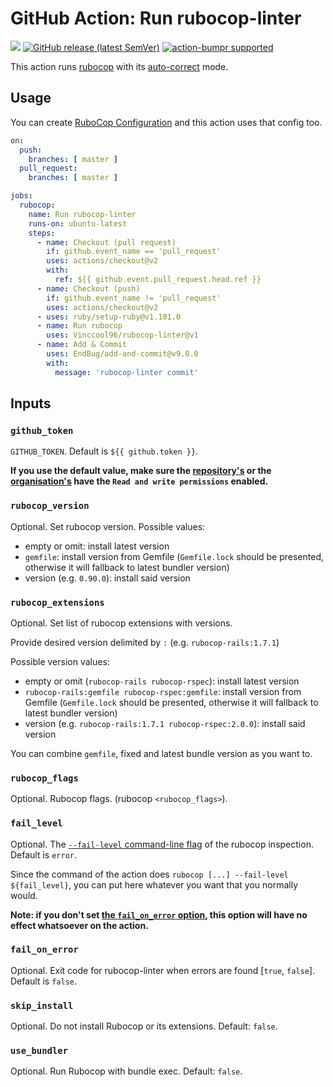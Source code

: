# GitHub Action: Run rubocop-linter

[![](https://img.shields.io/github/license/Vinccool96/rubocop-linter)](./LICENSE)
[![GitHub release (latest SemVer)](https://img.shields.io/github/v/release/Vinccool96/rubocop-linter?logo=github&sort=semver)](https://github.com/Vinccool96/rubocop-linter/releases)
[![action-bumpr supported](https://img.shields.io/badge/bumpr-supported-ff69b4?logo=github&link=https://github.com/haya14busa/action-bumpr)](https://github.com/haya14busa/action-bumpr)

This action runs [rubocop](https://github.com/rubocop/rubocop) with its
[auto-correct](https://docs.rubocop.org/rubocop/usage/auto_correct.html) mode.

## Usage

You can create [RuboCop Configuration](https://docs.rubocop.org/rubocop/configuration.html) and this action uses that
config too.

```yml
on:
  push:
    branches: [ master ]
  pull_request:
    branches: [ master ]

jobs:
  rubocop:
    name: Run rubocop-linter
    runs-on: ubuntu-latest
    steps:
      - name: Checkout (pull request)
        if: github.event_name == 'pull_request'
        uses: actions/checkout@v2
        with:
          ref: ${{ github.event.pull_request.head.ref }}
      - name: Checkout (push)
        if: github.event_name != 'pull_request'
        uses: actions/checkout@v2
      - uses: ruby/setup-ruby@v1.101.0
      - name: Run rubocop
        uses: Vinccool96/rubocop-linter@v1
      - name: Add & Commit
        uses: EndBug/add-and-commit@v9.0.0
        with:
          message: 'rubocop-linter commit'
```

## Inputs

### `github_token`

`GITHUB_TOKEN`. Default is `${{ github.token }}`.

**If you use the default value, make sure the
[repository's](https://docs.github.com/en/repositories/managing-your-repositorys-settings-and-features/enabling-features-for-your-repository/managing-github-actions-settings-for-a-repository#setting-the-permissions-of-the-github_token-for-your-repository)
or
the [organisation's](https://docs.github.com/en/organizations/managing-organization-settings/disabling-or-limiting-github-actions-for-your-organization#setting-the-permissions-of-the-github_token-for-your-organization)
have the `Read and write permissions` enabled.**

### `rubocop_version`

Optional. Set rubocop version. Possible values:

* empty or omit: install latest version
* `gemfile`: install version from Gemfile (`Gemfile.lock` should be presented, otherwise it will fallback to latest
  bundler version)
* version (e.g. `0.90.0`): install said version

### `rubocop_extensions`

Optional. Set list of rubocop extensions with versions.

Provide desired version delimited by `:` (e.g. `rubocop-rails:1.7.1`)

Possible version values:

* empty or omit (`rubocop-rails rubocop-rspec`): install latest version
* `rubocop-rails:gemfile rubocop-rspec:gemfile`: install version from Gemfile (`Gemfile.lock` should be presented,
  otherwise it will fallback to latest bundler version)
* version (e.g. `rubocop-rails:1.7.1 rubocop-rspec:2.0.0`): install said version

You can combine `gemfile`, fixed and latest bundle version as you want to.

### `rubocop_flags`

Optional. Rubocop flags. (rubocop `<rubocop_flags>`).

### `fail_level`

Optional. The
[`--fail-level` command-line flag](https://docs.rubocop.org/rubocop/usage/basic_usage.html#command-line-flags) of the
rubocop inspection. Default is `error`.

Since the command of the action does `rubocop [...] --fail-level ${fail_level}`, you can put here whatever you want that
you normally would.

**Note: if you don't set [the `fail_on_error` option](#fail_on_error), this option will have no effect whatsoever on the
action.**

### `fail_on_error`

Optional. Exit code for rubocop-linter when errors are found [`true`, `false`].
Default is `false`.

### `skip_install`

Optional. Do not install Rubocop or its extensions. Default: `false`.

### `use_bundler`

Optional. Run Rubocop with bundle exec. Default: `false`.
